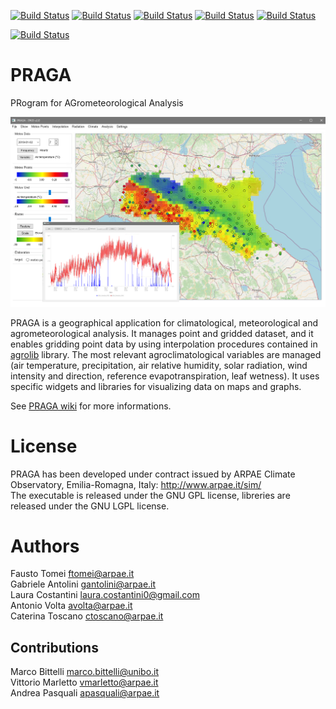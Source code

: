 [![Build Status](https://github.com/arpa-simc/praga/actions/workflows/build-ubuntu-xenial.yml/badge.svg)](https://github.com/ARPA-SIMC/PRAGA/actions/workflows/build-ubuntu-xenial.yml)
[![Build Status](https://simc.arpae.it/moncic-ci/PRAGA/rocky8.png)](https://simc.arpae.it/moncic-ci/PRAGA/)
[![Build Status](https://simc.arpae.it/moncic-ci/PRAGA/rocky9.png)](https://simc.arpae.it/moncic-ci/PRAGA/)
[![Build Status](https://simc.arpae.it/moncic-ci/PRAGA/fedora40.png)](https://simc.arpae.it/moncic-ci/PRAGA/)
[![Build Status](https://simc.arpae.it/moncic-ci/PRAGA/fedora42.png)](https://simc.arpae.it/moncic-ci/PRAGA/)

[![Build Status](https://copr.fedorainfracloud.org/coprs/simc/stable/package/PRAGA/status_image/last_build.png)](https://copr.fedorainfracloud.org/coprs/simc/stable/package/PRAGA/)

# PRAGA
PRogram for AGrometeorological Analysis

![](https://github.com/ARPA-SIMC/PRAGA/blob/master/DOC/img/PRAGA_screenshot.png)

PRAGA is a geographical application for climatological, meteorological and agrometeorological analysis. It manages point and gridded dataset, and it enables gridding point data by using interpolation procedures contained in [agrolib](https://github.com/ARPA-SIMC/agrolib) library. The most relevant agroclimatological variables are managed (air temperature, precipitation, air relative humidity, solar radiation, wind intensity and direction, reference evapotranspiration, leaf wetness). It uses specific widgets and libraries for visualizing data on maps and graphs.

See [PRAGA wiki](https://github.com/ARPA-SIMC/PRAGA/wiki) for more informations.

# License
PRAGA has been developed under contract issued by ARPAE Climate Observatory, Emilia-Romagna, Italy: http://www.arpae.it/sim/  
The executable is released under the GNU GPL license, libreries are released under the GNU LGPL license.

# Authors
Fausto Tomei <ftomei@arpae.it>  
Gabriele Antolini	 <gantolini@arpae.it>  
Laura Costantini  <laura.costantini0@gmail.com>  
Antonio Volta		<avolta@arpae.it>  
Caterina Toscano <ctoscano@arpae.it>  

## Contributions
Marco Bittelli   <marco.bittelli@unibo.it>  
Vittorio Marletto <vmarletto@arpae.it>  
Andrea Pasquali <apasquali@arpae.it>  
